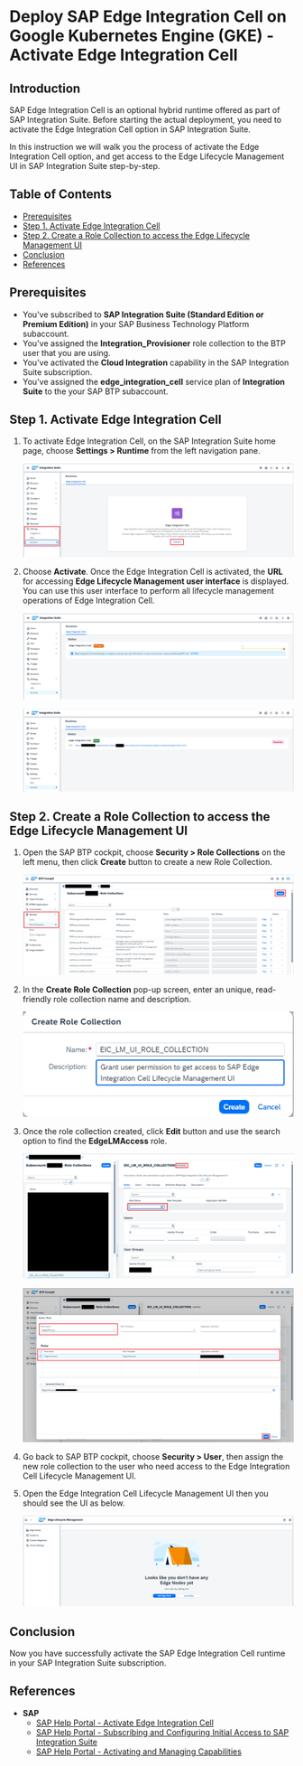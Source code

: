 # Deploy SAP Edge Integration Cell on Google Kubernetes Engine (GKE) - Activate Edge Integration Cell

## Introduction

SAP Edge Integration Cell is an optional hybrid runtime offered as part of SAP Integration Suite. Before starting the actual deployment, you need to activate the Edge Integration Cell option in SAP Integration Suite.

In this instruction we will walk you the process of activate the Edge Integration Cell option, and get access to the Edge Lifecycle Management UI in SAP Integration Suite step-by-step.

## Table of Contents

- [Prerequisites](#prerequisites)
- [Step 1. Activate Edge Integration Cell](#step-1-activate-edge-integration-cell)
- [Step 2. Create a Role Collection to access the Edge Lifecycle Management UI](#step-2-create-a-role-collection-to-access-the-edge-lifecycle-management-ui)
- [Conclusion](#conclusion)
- [References](#references)

## Prerequisites

- You've subscribed to **SAP Integration Suite (Standard Edition or Premium Edition)** in your SAP Business Technology Platform subaccount.
- You've assigned the **Integration_Provisioner** role collection to the BTP user that you are using.
- You've activated the **Cloud Integration** capability in the SAP Integration Suite subscription.
- You've assigned the **edge_integration_cell** service plan of **Integration Suite** to the your SAP BTP subaccount.

## Step 1. Activate Edge Integration Cell

1. To activate Edge Integration Cell, on the SAP Integration Suite home page, choose **Settings > Runtime** from the left navigation pane.

    ![Alt Text](/assets/sap/ha-mode/activate-eic-1.png)

2. Choose **Activate**. Once the Edge Integration Cell is activated, the **URL** for accessing **Edge Lifecycle Management user interface** is displayed. You can use this user interface to perform all lifecycle management operations of Edge Integration Cell.

    ![Alt Text](/assets/sap/ha-mode/activate-eic-2.png)

    ![Alt Text](/assets/sap/ha-mode/activate-eic-3.png)

## Step 2. Create a Role Collection to access the Edge Lifecycle Management UI

1. Open the SAP BTP cockpit, choose **Security > Role Collections** on the left menu, then click **Create** button to create a new Role Collection.

    ![Alt Text](/assets/sap/ha-mode/activate-eic-4.png)

2. In the **Create Role Collection** pop-up screen, enter an unique, read-friendly role collection name and description.

    ![Alt Text](/assets/sap/ha-mode/activate-eic-5.png)

3. Once the role collection created, click **Edit** button and use the search option to find the **EdgeLMAccess** role.

    ![Alt Text](/assets/sap/ha-mode/activate-eic-6.png)

    ![Alt Text](/assets/sap/ha-mode/activate-eic-7.png)

4. Go back to  SAP BTP cockpit, choose **Security > User**, then assign the new role collection to the user who need access to the Edge Integration Cell Lifecycle Management UI.

5. Open the Edge Integration Cell Lifecycle Management UI then you should see the UI as below.

    ![Alt Text](/assets/sap/ha-mode/activate-eic-8.png)


## Conclusion

Now you have successfully activate the SAP Edge Integration Cell runtime in your SAP Integration Suite subscription.

## References
- **SAP**
    - [SAP Help Portal - Activate Edge Integration Cell](https://help.sap.com/docs/integration-suite/sap-integration-suite/activate-edge-integration-cell)
    - [SAP Help Portal - Subscribing and Configuring Initial Access to SAP Integration Suite](https://help.sap.com/docs/integration-suite/sap-integration-suite/subscribing-to-integration-suite)
    - [SAP Help Portal - Activating and Managing Capabilities](https://help.sap.com/docs/integration-suite/sap-integration-suite/activating-and-managing-capabilities)
